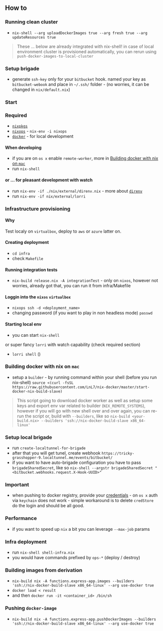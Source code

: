 ## How to
### Running clean cluster
* `nix-shell --arg uploadDockerImages true --arg fresh true --arg updateResources true`

> These ... below are already integrated with nix-shell! in case of local environment cluster is provisioned automatically, you can rerun using `push-docker-images-to-local-cluster`

### Setup brigade
* generate `ssh-key` only for your `bitbucket` hook. named your key as `bitbucket-webook` and place in `~/.ssh/` folder - (no worries, it can be changed in `nix/default.nix`)

### Start
### Required
* [`nixpkgs`](https://nixos.org/nix/download.html)
* [`nixops`](https://nixos.org/nixops/manual/#chap-installation) - `nix-env -i nixops`
* [`docker`](https://www.docker.com/get-started) - for local development

#### When developing
* if you are on `os x` enable `remote-worker`, more in [Building docker with nix on `mac`](#Building-docker-with-nix-on-mac)
* run `nix-shell`
#### or ... for pleasant development with watch
* run `nix-env -if ./nix/external/direnv.nix` - more about [`direnv`](https://direnv.net/)
* run `nix-env -if nix/external/lorri`

### Infrastructure provisioning
#### Why
Test localy on `virtualbox`, deploy to `aws` or `azure` latter on.

#### Creating deployment
* `cd infra`
* check `Makefile`

#### Running integration tests
* `nix-build release.nix -A integrationTest` - only on `nixos`, however not worries, already got that, you can run it from infra/Makefile

#### Loggin into the `nixos` `virtualbox`
* `nixops ssh -d <deployment_name>`
* changing password (if you want to play in non headless mode) `passwd`

#### Starting local env
* you can start `nix-shell`

or super fancy `lorri` with watch capability (check required section)
* `lorri shell` ()

### Building docker with nix on `mac`
* setup a `builder` - by running command within your shell (before you run nix-shell) `source <(curl -fsSL https://raw.githubusercontent.com/LnL7/nix-docker/master/start-docker-nix-build-slave)`
> This script going to download docker worker as well as setup some keys and export env var related to builder (`NIX_REMOTE_SYSTEMS`), however if you will go with new shell over and over again, you can re-run the script or, build with `--builders`, like so `nix-build <your-build.nix> --builders 'ssh://nix-docker-build-slave x86_64-linux'`

### Setup local brigade
* run `create-localtunnel-for-brigade`
* after that you will get tunel, create webhook `https://tricky-grasshopper-9.localtunnel.me/events/bitbucket/`
* if you want to have auto-brigade configuration you have to pass `brigadeSharedSecret`, like so
`nix-shell --argstr brigadeSharedSecret "<bitbucket.webhooks.request.X-Hook-UUID>"`

### Important
* when pushing to docker registry, provide your [credentials](https://github.com/containers/skopeo#private-registries-with-authentication) - on `os x` auth via `keychain` does not work - simple workaround is to delete `credStore` do the login and should be all good.

### Performance
* if you want to speed up `nix` a bit you can leverage `--max-job` params

### Infra deployment
* run `nix-shell shell-infra.nix`
* you would have commands prefixed by `ops-*` (deploy / destroy)
### Building images from derivation
* `nix-build nix -A functions.express-app.images --builders 'ssh://nix-docker-build-slave x86_64-linux' --arg use-docker true`
* `docker load < result`
* and then `docker run -it <container_id> /bin/sh`

### Pushing `docker-image`
* `nix-build nix -A functions.express-app.pushDockerImages --builders 'ssh://nix-docker-build-slave x86_64-linux' --arg use-docker true`
